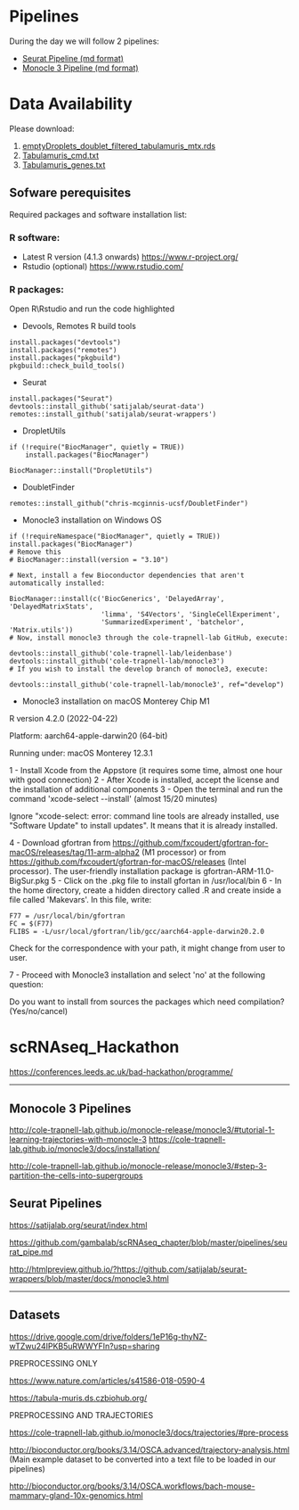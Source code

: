 # Pipelines
During the day we will follow 2 pipelines:

* [Seurat Pipeline (md format)](https://github.com/luisacutillo78/scRNAseq_Hackathon/blob/main/Pipeline1_Analysis_TabulaMuris.md)
* [Monocle 3 Pipeline (md format)](https://github.com/luisacutillo78/scRNAseq_Hackathon/blob/main/Pipeline2_monocle3.md)



# Data Availability
Please download:
1. [emptyDroplets_doublet_filtered_tabulamuris_mtx.rds](https://drive.google.com/file/d/1TLYPcawqbtqApGDTXUZuwE9BJDpeUbPX/view?usp=sharing)
2. [Tabulamuris_cmd.txt](https://drive.google.com/file/d/1ngJ45fOzgY6pm9gNZdCKjXdG7lmJmY03/view?usp=sharing)
3. [Tabulamuris_genes.txt](https://drive.google.com/file/d/1L3IGc59iVLwT2HE7sGBu3R_DhzjxT7oF/view?usp=sharing)


## Sofware perequisites
Required packages and software installation list:


### R software: 
* Latest R version (4.1.3 onwards) https://www.r-project.org/
* Rstudio (optional) https://www.rstudio.com/

### R packages:

Open R\Rstudio and run the code highlighted

* Devools, Remotes R build tools
 ```
install.packages("devtools")
install.packages("remotes")
install.packages("pkgbuild")
pkgbuild::check_build_tools()
```
* Seurat
```
install.packages("Seurat")
devtools::install_github('satijalab/seurat-data')
remotes::install_github('satijalab/seurat-wrappers')
 ```
* DropletUtils
```
if (!require("BiocManager", quietly = TRUE))
    install.packages("BiocManager")

BiocManager::install("DropletUtils")
```
* DoubletFinder
```
remotes::install_github("chris-mcginnis-ucsf/DoubletFinder")
```
* Monocle3 installation on Windows OS
```
if (!requireNamespace("BiocManager", quietly = TRUE))
install.packages("BiocManager")
# Remove this 
# BiocManager::install(version = "3.10")

# Next, install a few Bioconductor dependencies that aren't automatically installed:

BiocManager::install(c('BiocGenerics', 'DelayedArray', 'DelayedMatrixStats',
                       'limma', 'S4Vectors', 'SingleCellExperiment',
                       'SummarizedExperiment', 'batchelor', 'Matrix.utils'))
# Now, install monocle3 through the cole-trapnell-lab GitHub, execute:

devtools::install_github('cole-trapnell-lab/leidenbase')
devtools::install_github('cole-trapnell-lab/monocle3')
# If you wish to install the develop branch of monocle3, execute:

devtools::install_github('cole-trapnell-lab/monocle3', ref="develop")
```
* Monocle3 installation on macOS Monterey Chip M1

R version 4.2.0 (2022-04-22)

Platform: aarch64-apple-darwin20 (64-bit)

Running under: macOS Monterey 12.3.1

1 - Install Xcode from the Appstore (it requires some time, almost one hour with good connection)
2 - After Xcode is installed, accept the license and the installation of additional components
3 - Open the terminal and run the command 'xcode-select --install' (almost 15/20 minutes)

Ignore "xcode-select: error: command line tools are already installed, use "Software Update" to install updates". It means that it is already installed.

4 - Download gfortran from https://github.com/fxcoudert/gfortran-for-macOS/releases/tag/11-arm-alpha2 (M1 processor) or from https://github.com/fxcoudert/gfortran-for-macOS/releases (Intel processor). The user-friendly installation package is gfortran-ARM-11.0-BigSur.pkg
5 - Click on the .pkg file to install gfortan in /usr/local/bin
6 - In the home directory, create a hidden directory called .R and create inside a file called 'Makevars'. In this file, write:
```
F77 = /usr/local/bin/gfortran
FC = $(F77)
FLIBS = -L/usr/local/gfortran/lib/gcc/aarch64-apple-darwin20.2.0
```
Check for the correspondence with your path, it might change from user to user.

7 - Proceed with Monocle3 installation and select 'no' at the following question:

Do you want to install from sources the packages which need compilation? (Yes/no/cancel)



# scRNAseq_Hackathon

https://conferences.leeds.ac.uk/bad-hackathon/programme/

****
## Monocole 3 Pipelines
http://cole-trapnell-lab.github.io/monocle-release/monocle3/#tutorial-1-learning-trajectories-with-monocle-3
https://cole-trapnell-lab.github.io/monocle3/docs/installation/

http://cole-trapnell-lab.github.io/monocle-release/monocle3/#step-3-partition-the-cells-into-supergroups


## Seurat Pipelines
https://satijalab.org/seurat/index.html

https://github.com/gambalab/scRNAseq_chapter/blob/master/pipelines/seurat_pipe.md

http://htmlpreview.github.io/?https://github.com/satijalab/seurat-wrappers/blob/master/docs/monocle3.html

****
## Datasets

https://drive.google.com/drive/folders/1eP16g-thyNZ-wTZwu24IPKB5uRWWYFIn?usp=sharing


PREPROCESSING ONLY

https://www.nature.com/articles/s41586-018-0590-4

https://tabula-muris.ds.czbiohub.org/

PREPROCESSING AND TRAJECTORIES

https://cole-trapnell-lab.github.io/monocle3/docs/trajectories/#pre-process

http://bioconductor.org/books/3.14/OSCA.advanced/trajectory-analysis.html (Main example dataset to be converted into a text file to be loaded in our pipelines)

http://bioconductor.org/books/3.14/OSCA.workflows/bach-mouse-mammary-gland-10x-genomics.html
